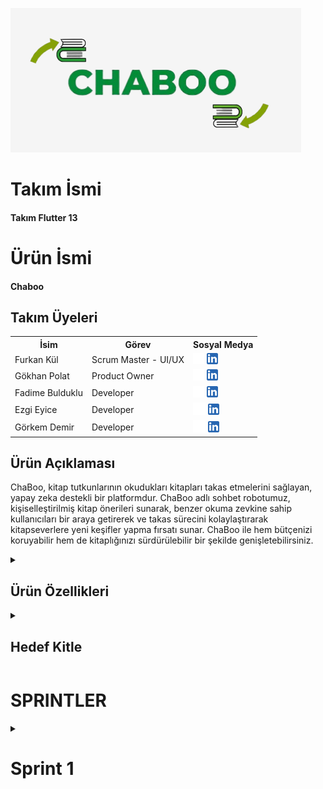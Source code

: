   <html>
  <body>

  ![Chaboo](Bootcamp/source/chaboo.png)

  # **Takım İsmi**
#### Takım Flutter 13
  # **Ürün İsmi**
#### Chaboo
	
  ## Takım Üyeleri
  <table>
    <tr>
      <th>İsim</th>
      <th>Görev</th>
      <th>Sosyal Medya</th>
    </tr>
    <tr>
      <td>Furkan Kül</td>
      <td>Scrum Master - UI/UX </td>
      <td>
        <a href="https://github.com/furkanava" target="_blank"><img src="Bootcamp/social_media_logo/github.png" width="18" height="18"/></a>
        <a href="https://www.linkedin.com/in/furkankul/" target="_blank" ><img src="Bootcamp/social_media_logo/linkedin.png" width="18" height="18" /></a>
      </td>
    </tr>
    <tr>
      <td>Gökhan Polat </td>
      <td>Product Owner</td>
      <td>
        <a href="https://github.com/qokhanp" target="_blank"><img src="Bootcamp/social_media_logo/github.png" width="18" height="18"/></a>
        <a href="https://www.linkedin.com/in/gokhanp" target="_blank"><img src="Bootcamp/social_media_logo/linkedin.png" width="18" height="18" /></a>
      </td>
    </tr>
    <tr>
      <td>Fadime Bulduklu</td>
      <td>Developer</td>
      <td>
        <a href="https://github.com/FadimeBulduklu " target="_blank"><img src="Bootcamp/social_media_logo/github.png" width="18" height="18"/></a>
        <a href="https://www.linkedin.com/in/FadimeBulduklu" target="_blank"><img src="Bootcamp/social_media_logo/linkedin.png" width="18" height="18" /></a>
      </td>
    </tr>
    <tr>
      <td>Ezgi Eyice</td>
      <td>Developer</td>
      <td>
        <a href="https://github.com/ezgiieyice" target="_blank"><img src="Bootcamp/social_media_logo/github.png" width="20" height="20"/></a>
        <a href="https://www.linkedin.com/in/ezgi-eyice-69912916a" target="_blank"><img src="Bootcamp/social_media_logo/linkedin.png" width="18" height="18" /></a>
      </td>
    </tr>
    <tr>
      <td>Görkem Demir</td>
      <td>Developer</td>
      <td>
        <a href="https://github.com/gorkemmdemir" target="_blank"><img src="Bootcamp/social_media_logo/github.png" width="20" height="20"/></a>
        <a href="https://www.linkedin.com/in/gorkemmdemir" target="_blank"><img src="Bootcamp/social_media_logo/linkedin.png" width="18" height="18" /></a>
      </td>
    </tr>
  </table>





  ## Ürün Açıklaması
  ChaBoo, kitap tutkunlarının okudukları kitapları takas etmelerini sağlayan, yapay zeka destekli bir platformdur. ChaBoo adlı sohbet robotumuz, kişiselleştirilmiş kitap önerileri sunarak, benzer okuma zevkine sahip kullanıcıları bir araya getirerek ve takas sürecini kolaylaştırarak kitapseverlere yeni keşifler yapma fırsatı sunar. ChaBoo ile hem bütçenizi koruyabilir hem de kitaplığınızı sürdürülebilir bir şekilde genişletebilirsiniz.
  
 
 <details>
    <summary><h2>Ürün Özellikleri</h2></summary>
        <h3>Kitap Önerileri:</h3>
        <p>ChaBo, okuma geçmişinizi ve tercihlerinizi analiz ederek size özel kitap önerileri sunar, böylece daha önce fark etmediğiniz kitaplarla tanışabilirsiniz.</p>
        <h3>Sohbet Robotu Rehberliğinde Takas:</h3>
        <p>ChaBoo AI Yardım, kitap seçimi, diğer kullanıcılarla iletişim ve takas detaylarının düzenlenmesi gibi tüm süreçte size rehberlik eder.</p>
        <h3>Kişiselleştirilmiş Kitap Profilleri:</h3>
        <p>En sevdiğiniz türleri, yazarları ve kitapları sergileyen bir profil oluşturarak benzer ilgi alanlarına sahip kitapseverlerle bağlantı kurabilirsiniz.</p>
        <h3>Güvenli ve Kullanışlı:</h3>
        <p>ChaBoo, kişisel bilgilerinizin güvenliğini ön planda tutar ve kitap takası işlemlerinizi kolaylıkla yönetmenizi sağlar.</p>
</details>
<details>
    <summary><h2>Hedef Kitle</h2></summary>
    <p>ChaBoo, kitaplara tutkuyla bağlı olan ancak bütçelerini ve çevreyi de düşünen okuyucular için tasarlanmıştır. Özellikle şu kişilere hitap eder:
  <ul>
    <li>Y ve Z Kuşağı</li>
    <li>Bütçe Dostu Okurlar</li>
    <li>Çevre Dostu Tüketiciler</li>
    <li>Kitap Kulüpleri ve Okuma Grupları</li>
  </ul></p>
  </details>
   <h1>SPRINTLER</h1>
  <details>
    <summary><h1>Sprint 1</h1></summary>
  <details>
    <summary><h3>Sprint 1 - Ekran Görüntüleri</h3></summary>
  <table style="width: 100%;">
    <tr>
      <td colspan="4" style="text-align: center;"><h2>Giriş / Kayıt Ol</h2></td>
    </tr>
    <tr>
      <td style="width: 25%;"><img src="Bootcamp/sprint1/giris.png" style="max-width: 100%; height: auto;"></td>
      <td style="width: 25%;"><img src="Bootcamp/sprint1/kayit.png" style="max-width: 100%; height: auto;"></td>
      <td style="width: 25%;"><img src="Bootcamp/sprint1/sifre.png" style="max-width: 100%; height: auto;"></td>
      <td style="width: 25%;"><img src="Bootcamp/sprint1/sifre1.png" style="max-width: 100%; height: auto;"></td>
    </tr>
    <tr>
      <td colspan="4" style="text-align: center;"><h2>Akış / Takas</h2></td>
    </tr>
    <tr>
      <td style="width: 25%;"><img src="Bootcamp/sprint1/akis.png" style="max-width: 100%; height: auto;"></td>
      <td style="width: 25%;"><img src="Bootcamp/sprint1/akis1.png" style="max-width: 100%; height: auto;"></td>
      <td style="width: 25%;"><img src="Bootcamp/sprint1/takas.png" style="max-width: 100%; height: auto;"></td>
    </tr>
    <tr>
      <td colspan="4" style="text-align: center;"><h2>Profil / Ayarlar</h2></td>
    </tr>
    <tr>
      <td style="width: 25%;"><img src="Bootcamp/sprint1/profil.png" style="max-width: 100%; height: auto;"></td>
      <td style="width: 25%;"><img src="Bootcamp/sprint1/ayarlar.png" style="max-width: 100%; height: auto;"></td>
    </tr>
    <tr>
      <td colspan="4" style="text-align: center;"><h2>Ürün Ekleme / Yapay Zeka</h2></td>
    </tr>
    <tr>
      <td style="width: 25%;"><img src="Bootcamp/sprint1/ekleme.png" style="max-width: 100%; height: auto;"></td>
      <td style="width: 25%;"><img src="Bootcamp/sprint1/ekleme1.png" style="max-width: 100%; height: auto;"></td>
      <td style="width: 25%;"><img src="Bootcamp/sprint1/ai.png" style="max-width: 100%; height: auto;"></td>
    </tr>
  </table>
  </details>  
  <details>
    <summary><h3>Sprint 1 - Whatsapp Ekran Görüntüleri / Jira Pano </h3></summary>
    <img src="Bootcamp/scrum/wp1.png" style="max-width: 100%; height: auto;">
    <img src="Bootcamp/scrum/wp2.png" style="max-width: 100%; height: auto;">
    <img src="Bootcamp/scrum/jira.png" style="max-width: 100%; height: auto;">
    <img src="Bootcamp/scrum/jira1.png" style="max-width: 100%; height: auto;">
  </details>
  <details>
    <summary><h3>Sprint 1 - Burndown Chart</h3></summary>
    <img src="Bootcamp/scrum/burndownchart.png" style="max-width: 100%; height: auto;">
    - **Araçlar ve Teknoloji**:
    
- Proje yönetimi için Jira kullanılacak.
- UI tasarımı için Figma kullanılacak.
- Giriş yöntemleri google ve facebook olarak belirlendi.
  - **Sprint Bitiminde Ulaşılmak İstenen Puan**: 155
  - **Puan Tamamlama Oranı**: `(155'in hepsi başarıyla tamamlandı)` 1. Sprintde puanlar zorluklara göre belirlendi. Takımın toplantı yapma bir araya gelme konusunda çevresel faktörlerin etkisiyle zorlandığı anlaşıldı bu yüzden "önemli" etiketli görevler 20 puan, uygulamayla alakalı bilgiler 10 puan, UI/UX tasarımları 15 puan olarak sonuçlandırıldı.
  - **Daily Scrum**: https://github.com/furkanava/Google-Bootcamp/blob/3c801e862b22f67e44985fb8755ffd60934e46fb/Bootcamp/scrum/dailyscrum.docx
  - **Backlog URL:**: https://1furkan.atlassian.net/jira/software/projects/SCRUM/list
  - **Sprint Review:**
    - Takımda iletişim eksikliği ve toplantılarda bir araya gelmede sorunlar yaşandığı belirlendi. Bir sonraki sprint için daha koordineli hareket etmeye karar verildi

    - Kargo süreçleri için bir ön araştırma ve kamu/özel teslimat şirketleriyle anlaşma için görüşmeler yapılması planlandı.

    - Sprint sonunda figma, jira kullanımı konusunda daha çok pratik yapma kararı aldık.
    

  - **Katılımcılar :** `Furkan Kül`, `Gökhan Polat`, `Ezgi Eyice`, `Fadime Bulduklu`, `Görkem Demir`
  - **Retrospective:**
    - Sonraki adımımızda takas için sadece kargo mu ? elden birebir teslimat mı ? yoksa "esnaf noktası" uygulaması mı? yapılmasıyla ilgili karar için toplantı öngörüldü.

    - Firebase konusunda hızlı bir geliştirme yapılacak bu konuda takım işbirliği içerisinde olacak.

    - Uygulamanın gelirleri konusunda araştırma yapılacak.

    - UI/UX gözden geçirilecek

    - Ezgi yazılım konusunda takım lideri olacak.(taskları o dağıtacak ekranlar vb.)

    - Süreç github üzerinden yürütülecek.(mümkünse).
  </details>
   <details>
    <summary><h1>Sprint 2</h1></summary>


  <details>
    <summary><h3>Sprint 2 - Ekran Görüntüleri</h3></summary>
  <table style="width: 100%;">
     <tr>
      <td colspan="4" style="text-align: center;"><h2>Akış Ekranları</h2></td>
    </tr>
    <tr>
      <td style="width: 25%;"><img src="Bootcamp/sprint2/updated_akis.png" style="max-width: 100%; height: auto;"></td>
      <td style="width: 25%;"><img src="Bootcamp/sprint2/updated_akis2.png" style="max-width: 100%; height: auto;"></td>
    </tr>
     <tr>
      <td colspan="4" style="text-align: center;"><h2>Yeni Takas Ekranları</h2></td>
    </tr>
    <tr>
      <td style="width: 25%;"><img src="Bootcamp/sprint2/updated_takas.png" style="max-width: 100%; height: auto;"></td>
      <td style="width: 25%;"><img src="Bootcamp/sprint2/updated_takas2.png" style="max-width: 100%; height: auto;"></td>
    </tr>
    <tr>
      <td colspan="4" style="text-align: center;"><h2>Mesaj ve Profil Güncellendi</h2></td>
    </tr>
    <tr>
      <td style="width: 25%;"><img src="Bootcamp/sprint2/Mesaj1.png" style="max-width: 100%; height: auto;"></td>
      <td style="width: 25%;"><img src="Bootcamp/sprint2/Mesaj2.png" style="max-width: 100%; height: auto;"></td>
      <td style="width: 25%;"><img src="Bootcamp/sprint2/updated_Profil.png" style="max-width: 100%; height: auto;"></td>
    </tr>
  </table>
  </details>  

  <details>
    <summary><h3>Sprint 2 -  Jira Pano </h3></summary>
    <img src="Bootcamp/scrum/jira2.png" style="max-width: 100%; height: auto;">
  </details>
  <details>
    <summary><h3>Sprint 2 - Burndown Chart</h3></summary>
    <img src="Bootcamp/scrum/burndownchart2.png" style="max-width: 100%; height: auto;">

  - **Sprint Bitiminde Ulaşılmak İstenen Puan**: 49
  - **Puan Tamamlama Oranı**: `(49 puandan 35'i tamamlandı)` 2. Sprintde puanlar zorluklara göre belirlendi. Ezgi'nin önerisiyle puanlar literatürdeki gibi fibonacci sayılarına göre hazırlandı. Eksik puanlar sprint 3'de tamamlanacak
  - **Daily Scrum**: https://github.com/furkanava/Google-Bootcamp/blob/3c801e862b22f67e44985fb8755ffd60934e46fb/Bootcamp/scrum/dailyscrum.docx
  - **Backlog URL:** <a href="https://1furkan.atlassian.net/jira/software/projects/SCRUM/list?atlOrigin=eyJpIjoiMzgxNTdmYmNjZjRlNDljYWJkMjAxYjhiMDQ1ZGRjYjIiLCJwIjoiaiJ9">
  - **Sprint Review:**
    - Takas yönteminin belirlenmesi konusunda takım ortak kararla eğer kullanıcı takas teklifini onaylarsa mesaj bölümünün açılması ve kullanıcıların kendi isteğine göre takas yapması(kargo/buluşma) belirlendi

    - Kitap Lira uygulamasından vazgeçildi. UI/UX buna göre değiştirildi. Yeni ekranlar tasarlandı.
    

  - **Katılımcılar :** `Furkan Kül`, `Gökhan Polat`, `Ezgi Eyice`, `Fadime Bulduklu`, `Görkem Demir`
  - **Retrospective:**
    - Sonraki çalışmamızda sürenin az kaldığı ve takım olarak yavaş ilerlediğimiz için hızlanmaya karar verdik.

    - Akış ekranı geliştirmesi yapılacak bu konuda takım işbirliği içerisinde olacak.

    - Uygulamanın gelirleri konusunda araştırma yapılacak.

    - UI/UX son kez gözden geçirilecek.

    - Yapay Zeka eğitilecek.

    
  </details>
<details>
    <summary><h1>Sprint 2</h1></summary>
<details>
  <details>
    <summary><h3>Sprint 2 - Ekran Görüntüleri</h3></summary>
  <table style="width: 100%;">
     <tr>
      <td colspan="4" style="text-align: center;"><h2>Akış Ekranları</h2></td>
    </tr>
    <tr>
      <td style="width: 25%;"><img src="Bootcamp/sprint2/updated_akis.png" style="max-width: 100%; height: auto;"></td>
      <td style="width: 25%;"><img src="Bootcamp/sprint2/updated_akis2.png" style="max-width: 100%; height: auto;"></td>
    </tr>
     <tr>
      <td colspan="4" style="text-align: center;"><h2>Yeni Takas Ekranları</h2></td>
    </tr>
    <tr>
      <td style="width: 25%;"><img src="Bootcamp/sprint2/updated_takas.png" style="max-width: 100%; height: auto;"></td>
      <td style="width: 25%;"><img src="Bootcamp/sprint2/updated_takas2.png" style="max-width: 100%; height: auto;"></td>
    </tr>
    <tr>
      <td colspan="4" style="text-align: center;"><h2>Mesaj ve Profil Güncellendi</h2></td>
    </tr>
    <tr>
      <td style="width: 25%;"><img src="Bootcamp/sprint2/Mesaj1.png" style="max-width: 100%; height: auto;"></td>
      <td style="width: 25%;"><img src="Bootcamp/sprint2/Mesaj2.png" style="max-width: 100%; height: auto;"></td>
      <td style="width: 25%;"><img src="Bootcamp/sprint2/updated_Profil.png" style="max-width: 100%; height: auto;"></td>
    </tr>
  </table>
  </details>  

  <details>
    <summary><h3>Sprint 2 -  Jira Pano </h3></summary>
    <img src="Bootcamp/scrum/jira2.png" style="max-width: 100%; height: auto;">
  </details>
  <details>
    <summary><h3>Sprint 2 - Burndown Chart</h3></summary>
    <img src="Bootcamp/scrum/burndownchart2.png" style="max-width: 100%; height: auto;">
    
  - **Sprint Bitiminde Ulaşılmak İstenen Puan**: 49
  - **Puan Tamamlama Oranı**: `(49 puandan 35'i tamamlandı)` 2. Sprintde puanlar zorluklara göre belirlendi. Ezgi'nin önerisiyle puanlar literatürdeki gibi fibonacci sayılarına göre hazırlandı. Eksik puanlar sprint 3'de tamamlanacak
  - **Daily Scrum**: https://github.com/furkanava/Google-Bootcamp/blob/3c801e862b22f67e44985fb8755ffd60934e46fb/Bootcamp/scrum/dailyscrum.docx
  - **Backlog URL:** <a href="https://1furkan.atlassian.net/jira/software/projects/SCRUM/list?atlOrigin=eyJpIjoiMzgxNTdmYmNjZjRlNDljYWJkMjAxYjhiMDQ1ZGRjYjIiLCJwIjoiaiJ9">
  - **Sprint Review:**
    - Takas yönteminin belirlenmesi konusunda takım ortak kararla eğer kullanıcı takas teklifini onaylarsa mesaj bölümünün açılması ve kullanıcıların kendi isteğine göre takas yapması(kargo/buluşma) belirlendi

    - Kitap Lira uygulamasından vazgeçildi. UI/UX buna göre değiştirildi. Yeni ekranlar tasarlandı.
    

  - **Katılımcılar :** `Furkan Kül`, `Gökhan Polat`, `Ezgi Eyice`, `Fadime Bulduklu`, `Görkem Demir`
  - **Retrospective:**
    - Sonraki çalışmamızda sürenin az kaldığı ve takım olarak yavaş ilerlediğimiz için hızlanmaya karar verdik.

    - Akış ekranı geliştirmesi yapılacak bu konuda takım işbirliği içerisinde olacak.

    - Uygulamanın gelirleri konusunda araştırma yapılacak.

    - UI/UX son kez gözden geçirilecek.

    - Yapay Zeka eğitilecek.

    
  </details>
</body>
</html>
